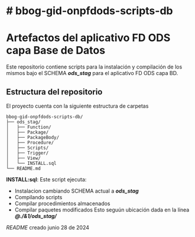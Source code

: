 # # bbog-gid-onpfdods-scripts-db

# Artefactos del aplicativo FD ODS capa Base de Datos

Este repositorio contiene scripts para la instalación y compilación de los mismos bajo el SCHEMA ***ods_stag*** para el aplicativo FD ODS capa BD. 

## Estructura del repositorio
El proyecto cuenta con la siguiente estructura de carpetas 

~~~
bbog-gid-onpfdods-scripts-db/
├── ods_stag/
│   ├── Function/
│   ├── Package/
│   ├── PackageBody/
│   ├── Procedure/
│   ├── Scripts/
│   ├── Trigger/
│   ├── View/
│   └── INSTALL.sql 
└── README.md
~~~

  
**INSTALL:sql**: Este script ejecuta:
- Instalacion cambiando SCHEMA actual a ***ods_stag***
- Compilando scripts
- Compilar procedimientos almacenados
- Compilar paquetes modificados
Esto seguún ubicación dada en la línea ***@./&1/ods_stag/***

 *README* creado junio 28 de 2024
